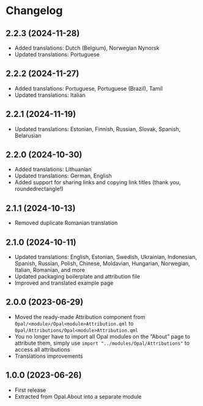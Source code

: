 <!--
SPDX-FileCopyrightText: 2023 Mirian Margiani
SPDX-License-Identifier: GFDL-1.3-or-later
-->

# Changelog

## 2.2.3 (2024-11-28)

- Added translations: Dutch (Belgium), Norwegian Nynorsk
- Updated translations: Portuguese

## 2.2.2 (2024-11-27)

- Added translations: Portuguese, Portuguese (Brazil), Tamil
- Updated translations: Italian

## 2.2.1 (2024-11-19)

- Updated translations: Estonian, Finnish, Russian, Slovak, Spanish, Belarusian

## 2.2.0 (2024-10-30)

- Added translations: Lithuanian
- Updated translations: German, English
- Added support for sharing links and copying link titles (thank you, roundedrectangle!)

## 2.1.1 (2024-10-13)

- Removed duplicate Romanian translation

## 2.1.0 (2024-10-11)

- Updated translations: English, Estonian, Swedish, Ukrainian, Indonesian, Spanish, Russian, Polish, Chinese, Moldavian, Hungarian, Norwegian, Italian, Romanian, and more
- Updated packaging boilerplate and attribution file
- Improved and translated example page

## 2.0.0 (2023-06-29)

- Moved the ready-made Attribution component from
  `Opal/<module>/Opal<module>Attribution.qml` to `Opal/Attributions/Opal<module>Attribution.qml`
- You no longer have to import all Opal modules on the “About” page to attribute them,
  simply use `import "../modules/Opal/Attributions"` to access all attributions
- Translations improvements

## 1.0.0 (2023-06-26)

- First release
- Extracted from Opal.About into a separate module
